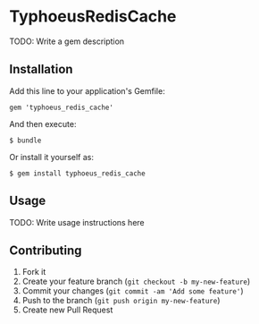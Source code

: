 # TyphoeusRedisCache

TODO: Write a gem description

## Installation

Add this line to your application's Gemfile:

    gem 'typhoeus_redis_cache'

And then execute:

    $ bundle

Or install it yourself as:

    $ gem install typhoeus_redis_cache

## Usage

TODO: Write usage instructions here

## Contributing

1. Fork it
2. Create your feature branch (`git checkout -b my-new-feature`)
3. Commit your changes (`git commit -am 'Add some feature'`)
4. Push to the branch (`git push origin my-new-feature`)
5. Create new Pull Request
